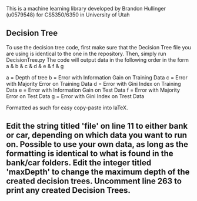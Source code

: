This is a machine learning library developed by Brandon Hullinger (u0579548) for CS5350/6350 in University of Utah

Decision Tree
--------------------------------
To use the decision tree code, first make sure that the Decision Tree file you are using is identical to the one in the repository. Then, simply run DecisionTree.py
The code will output data in the following order in the form
a & b & c & d & e & f & g

a = Depth of tree
b = Error with Information Gain on Training Data
c = Error with Majority Error on Training Data
d = Error with Gini Index on Training Data
e = Error with Information Gain on Test Data
f = Error with Majority Error on Test Data
g = Error with Gini Index on Trest Data

Formatted as such for easy copy-paste into laTeX.

Edit the string titled 'file' on line 11 to either bank or car, depending on which data you want to run on. Possible to use your own data, as long as the formatting is identical to what is found in the bank/car folders.
Edit the integer titled 'maxDepth' to change the maximum depth of the created decision trees.
Uncomment line 263 to print any created Decision Trees.
--------------------------------